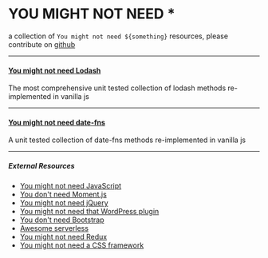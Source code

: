 # YOU MIGHT NOT NEED \*

a collection of `You might not need ${something}` resources, please contribute on [github](https://github.com/cedmax/youmightnotneed)

---

#### [You might not need Lodash](/lodash)

The most comprehensive unit tested collection of lodash methods re-implemented in vanilla js

---

#### [You might not need date-fns](/date-fns)

A unit tested collection of date-fns methods re-implemented in vanilla js

---

##### External Resources

- [You might not need JavaScript](http://youmightnotneedjs.com/)
- [You don't need Moment.js](https://github.com/you-dont-need/You-Dont-Need-Momentjs)
- [You might not need jQuery](http://youmightnotneedjquery.com/)
- [You might not need that WordPress plugin](https://youmightnotneedthatwpplugin.com)
- [You don't need Bootstrap](https://github.com/davidhartsough/you-dont-need-bootstrap)
- [Awesome serverless](https://github.com/anaibol/awesome-serverless/blob/master/README.md)
- [You might not need Redux](https://medium.com/@dan_abramov/you-might-not-need-redux-be46360cf367)
- [You might not need a CSS framework](https://hacks.mozilla.org/2016/04/you-might-not-need-a-css-framework/)
